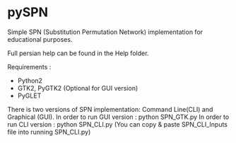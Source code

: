 pySPN
=====

Simple SPN (Substitution Permutation Network) implementation for educational purposes.

Full persian help can be found in the Help folder. 

Requirements : 
- Python2
- GTK2, PyGTK2 (Optional for GUI version)
- PyGLET

There is two versions of SPN implementation:  Command Line(CLI) and Graphical (GUI).
In order to run GUI version : python SPN_GTK.py
In order to run CLI version : python SPN_CLI.py
(You can copy & paste SPN_CLI_Inputs file into running SPN_CLI.py)
